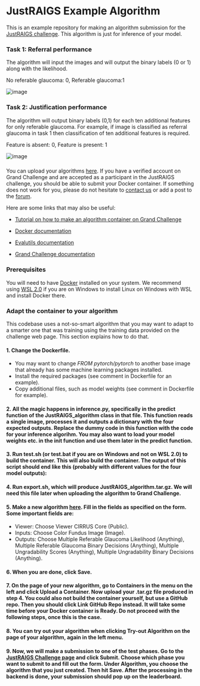 # JustRAIGS Example Algorithm

This is an example repository for making an algorithm submission for the [JustRAIGS challenge](https://justraigs.grand-challenge.org/). This algorithm is just for inference of your model.

### Task 1: Referral performance
The algorithm will input the images and will output the binary labels (0 or 1) along with the likelihood.

No referable glaucoma: 0, Referable glaucoma:1

![image](https://github.com/yeganehmadadi/JustRAIGS_Challenge_Multi-Label-Classification/assets/44732616/975cf867-9de4-4a44-b2f4-089dc07f30b0)

### Task 2: Justification performance
The algorithm will output binary labels (0,1) for each ten additional features for only referable glaucoma. For example, if image is classified as referral glaucoma in task 1 then classification of ten additional features is required.

Feature is absent: 0, Feature is present: 1

![image](https://github.com/yeganehmadadi/JustRAIGS_Challenge_Multi-Label-Classification/assets/44732616/8b608cf7-47ce-4c91-943c-566f8a2725dd)


###
You can upload your algorithms [here](https://justraigs.grand-challenge.org/). If you have a verified account on Grand Challenge and are accepted as a participant in the JustRAIGS challenge, you should be able to submit your Docker container. If something does not work for you, please do not hesitate to [contact us](mailto:yeganeh.madadi@gmail.com) or add a post to the [forum](https://justraigs.grand-challenge.org).

Here are some links that may also be useful:

* [Tutorial on how to make an algorithm container on Grand Challenge](https://grand-challenge.org/documentation/create-your-own-algorithm/)

* [Docker documentation](https://docs.docker.com/)

* [Evalutils documentation](https://evalutils.readthedocs.io/en/latest/)

* [Grand Challenge documentation](https://comic.github.io/grand-challenge.org/algorithms.html)


### Prerequisites

You will need to have [Docker](https://docs.docker.com/) installed on your system. We recommend using [WSL 2.0](https://learn.microsoft.com/en-us/windows/wsl/install) if you are on Windows to install Linux on Windows with WSL and install Docker there.


### Adapt the container to your algorithm

This codebase uses a not-so-smart algorithm that you may want to adapt to a smarter one that was training using the training data provided on the challenge web page. This section explains how to do that.

#### 1. Change the Dockerfile.

  * You may want to change *FROM pytorch/pytorch* to another base image that already has some machine learning packages installed.
  * Install the required packages (see comment in Dockerfile for an example).
  * Copy additional files, such as model weights (see comment in Dockerfile for example).

#### 2. All the magic happens in inference.py, specifically in the predict function of the JustRAIGS_algorithm class in that file. This function reads a single image, processes it and outputs a dictionary with the four expected outputs. Replace the dummy code in this function with the code for your inference algorihm. You may also want to load your model weights etc. in the __init__ function and use them later in the predict function.

#### 3. Run test.sh (or test.bat if you are on Windows and not on WSL 2.0) to build the container. This will also build the container. The output of this script should end like this (probably with different values for the four model outputs):

#### 4. Run export.sh, which will produce JustRAIGS_algorithm.tar.gz. We will need this file later when uploading the algorithm to Grand Challenge.

#### 5. Make a new algorithm [here](https://justraigs.grand-challenge.org/evaluation/development-phase/submissions/create/). Fill in the fields as specified on the form. Some important fields are:

 * Viewer: Choose Viewer CIRRUS Core (Public).
 * Inputs: Choose Color Fundus Image (Image).
 * Outputs: Choose Multiple Referable Glaucoma Likelihood (Anything), Multiple Referable Glaucoma Binary Decisions (Anything), Multiple Ungradability Scores (Anything), Multiple Ungradability Binary Decisions (Anything).

#### 6. When you are done, click Save.

#### 7. On the page of your new algorithm, go to Containers in the menu on the left and click Upload a Container. Now upload your .tar.gz file produced in step 4. You could also not build the container yourself, but use a GitHub repo. Then you should click Link GitHub Repo instead. It will take some time before your Docker container is Ready. Do not proceed with the following steps, once this is the case.

#### 8. You can try out your algorithm when clicking Try-out Algorithm on the page of your algorithm, again in the left menu.

#### 9. Now, we will make a submission to one of the test phases. Go to the [JustRAIGS Challenge page](https://justraigs.grand-challenge.org/) and click Submit. Choose which phase you want to submit to and fill out the form. Under Algorithm, you choose the algorithm that you just created. Then hit Save. After the processing in the backend is done, your submission should pop up on the leaderboard.

